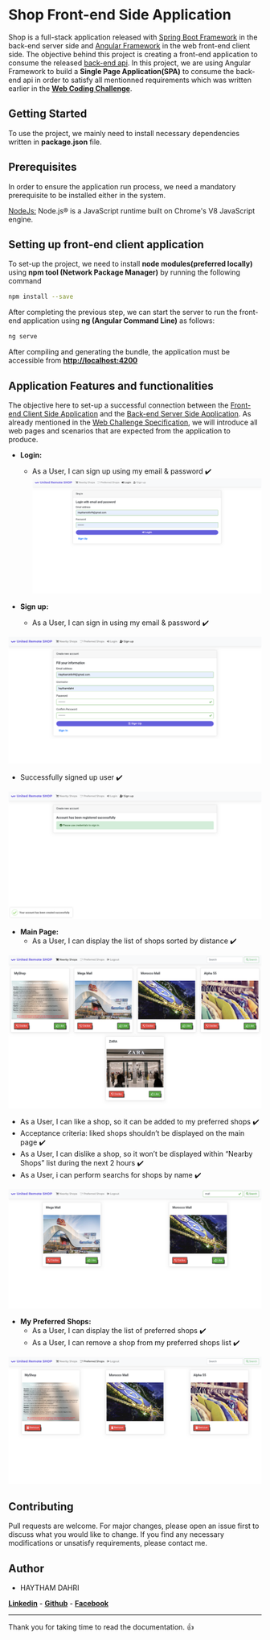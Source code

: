 # Shop Front-end Side Application

Shop is a full-stack application released with [Spring Boot Framework](https://spring.io/projects/spring-boot) in the back-end server side and [Angular Framework](https://angular.io/) in the web front-end client side.
The objective behind this project is creating a front-end application to consume the released [back-end api](https://github.com/haythamdahri/full-stack-coding-challenge-back-end).
In this project, we are using Angular Framework to build a **Single Page Application(SPA)** to consume the back-end api in order to satisfy all mentionned requirements which was written earlier in the **[Web Coding Challenge](https://github.com/hiddenfounders/web-coding-challenge/blob/master/README.md)**.

## Getting Started
To use the project, we mainly need to install necessary dependencies written in **package.json** file.

## Prerequisites
In order to ensure the application run process, we need a mandatory prerequisite to be installed either in the system.

[NodeJs:](https://nodejs.org/) Node.js® is a JavaScript runtime built on Chrome's V8 JavaScript engine. 

## Setting up front-end client application
To set-up the project, we need to install **node modules(preferred locally)** using **npm tool (Network Package Manager)** by running the following command
```bash
npm install --save
```
After completing the previous step, we can start the server to run the front-end application using **ng (Angular Command Line)** as follows:
```bash
ng serve
```
After compiling and generating the bundle, the application must be accessible from **[http://localhost:4200](http://localhost:4200)**

## Application Features and functionalities
The objective here to set-up a successful connection between the [Front-end Client Side Application](https://github.com/haythamdahri/full-stack-coding-challenge-front-end) and the [Back-end Server Side Application](https://github.com/haythamdahri/full-stack-coding-challenge-back-end).
As already mentioned in the [Web Challenge Specification](https://github.com/hiddenfounders/web-coding-challenge/blob/master/coding-challenge.md), we will introduce all web pages and scenarios that are expected from the application to produce.

- **Login:** 
  - As a User, I can sign up using my email & password :heavy_check_mark:
![Login](UnitedRemote/login.png)

- **Sign up:** 
  - As a User, I can sign in using my email & password :heavy_check_mark:

![Sign up](UnitedRemote/SignupApplication.png)

  - Successfully signed up user :heavy_check_mark:

![Sign up](UnitedRemote/SignupSuccessOperation.png)

- **Main Page:** 
  - As a User, I can display the list of shops sorted by distance :heavy_check_mark:

![Main Page](UnitedRemote/NearByShopsForLoggedInUser.png)

  - As a User, I can like a shop, so it can be added to my preferred shops :heavy_check_mark:
  - Acceptance criteria: liked shops shouldn’t be displayed on the main page :heavy_check_mark:
  - As a User, I can dislike a shop, so it won’t be displayed within “Nearby Shops” list during the next 2 hours :heavy_check_mark:
  - As a User, i can perform searchs for shops by name :heavy_check_mark:

![Main Page](UnitedRemote/SearchingForShop.png)

- **My Preferred Shops:** 
  - As a User, I can display the list of preferred shops :heavy_check_mark:
  - As a User, I can remove a shop from my preferred shops list :heavy_check_mark:

![My Preferred Shops](UnitedRemote/userShopsPreferences.png)

## Contributing
Pull requests are welcome. For major changes, please open an issue first to discuss what you would like to change.
If you find any necessary modifications or unsatisfy requirements, please contact me.

## Author
 - HAYTHAM DAHRI

**[Linkedin](https://www.linkedin.com/in/haytham-dahri/)** - **[Github](https://github.com/haythamdahri)** - **[Facebook](https://www.facebook.com/Haytham.dahri)**

***
Thank you for taking time to read the documentation. :+1: